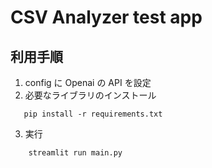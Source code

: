 # CSV Analyzer test app

## 利用手順
1. config に Openai の API を設定
2. 必要なライブラリのインストール
```
   pip install -r requirements.txt
```
3. 実行
```
    streamlit run main.py 
```